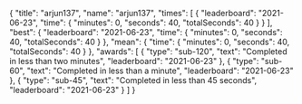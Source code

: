 {
  "title": "arjun137",
  "name": "arjun137",
  "times": [
    {
      "leaderboard": "2021-06-23",
      "time": {
        "minutes": 0,
        "seconds": 40,
        "totalSeconds": 40
      }
    }
  ],
  "best": {
    "leaderboard": "2021-06-23",
    "time": {
      "minutes": 0,
      "seconds": 40,
      "totalSeconds": 40
    }
  },
  "mean": {
    "time": {
      "minutes": 0,
      "seconds": 40,
      "totalSeconds": 40
    }
  },
  "awards": [
    {
      "type": "sub-120",
      "text": "Completed in less than two minutes",
      "leaderboard": "2021-06-23"
    },
    {
      "type": "sub-60",
      "text": "Completed in less than a minute",
      "leaderboard": "2021-06-23"
    },
    {
      "type": "sub-45",
      "text": "Completed in less than 45 seconds",
      "leaderboard": "2021-06-23"
    }
  ]
}